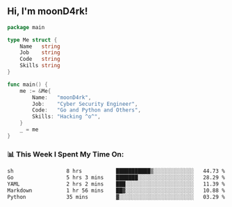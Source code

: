 <h2> Hi, I'm moonD4rk!</h2>

```go
package main

type Me struct {
	Name   string
	Job    string
	Code   string
	Skills string
}

func main() {
	me := &Me{
		Name:   "moonD4rk",
		Job:    "Cyber Security Engineer",
		Code:   "Go and Python and Others",
		Skills: "Hacking ^o^",
	}
	_ = me
}
```

<h3>📊 This Week I Spent My Time On:</h3>
<!-- <img align='right' src="https://github-readme-stats.vercel.app/api?username=moond4rk&show_icons=true&theme=radical", width="300" height="150"> -->

<!--START_SECTION:waka-->

```txt
sh                 8 hrs           ███████████▒░░░░░░░░░░░░░   44.73 %
Go                 5 hrs 3 mins    ███████░░░░░░░░░░░░░░░░░░   28.29 %
YAML               2 hrs 2 mins    ███░░░░░░░░░░░░░░░░░░░░░░   11.39 %
Markdown           1 hr 56 mins    ██▓░░░░░░░░░░░░░░░░░░░░░░   10.88 %
Python             35 mins         ▓░░░░░░░░░░░░░░░░░░░░░░░░   03.29 %
```

<!--END_SECTION:waka-->

